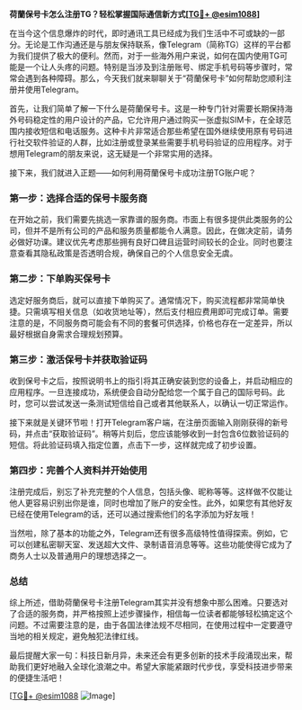 **荷蘭保号卡怎么注册TG？轻松掌握国际通信新方式[[TG💪+ @esim1088](https://t.me/s/esim1088)]**

在当今这个信息爆炸的时代，即时通讯工具已经成为我们生活中不可或缺的一部分。无论是工作沟通还是与朋友保持联系，像Telegram（简称TG）这样的平台都为我们提供了极大的便利。然而，对于一些海外用户来说，如何在国内使用TG可能是一个让人头疼的问题。特别是当涉及到注册账号、绑定手机号码等步骤时，常常会遇到各种障碍。那么，今天我们就来聊聊关于“荷蘭保号卡”如何帮助您顺利注册并使用Telegram。

首先，让我们简单了解一下什么是荷蘭保号卡。这是一种专门针对需要长期保持海外号码稳定性的用户设计的产品，它允许用户通过购买一张虚拟SIM卡，在全球范围内接收短信和电话服务。这种卡片非常适合那些希望在国外继续使用原有号码进行社交软件验证的人群，比如注册或登录某些需要手机号码验证的应用程序。对于想用Telegram的朋友来说，这无疑是一个非常实用的选择。

接下来，我们就进入正题——如何利用荷蘭保号卡成功注册TG账户呢？

### 第一步：选择合适的保号卡服务商

在开始之前，我们需要先挑选一家靠谱的服务商。市面上有很多提供此类服务的公司，但并不是所有公司的产品和服务质量都能令人满意。因此，在做决定前，请务必做好功课。建议优先考虑那些拥有良好口碑且运营时间较长的企业。同时也要注意查看其隐私政策是否透明合规，确保自己的个人信息安全无虞。

### 第二步：下单购买保号卡

选定好服务商后，就可以直接下单购买了。通常情况下，购买流程都非常简单快捷。只需填写相关信息（如收货地址等），然后支付相应费用即可完成订单。需要注意的是，不同服务商可能会有不同的套餐可供选择，价格也存在一定差异，所以最好根据自身需求合理规划预算。

### 第三步：激活保号卡并获取验证码

收到保号卡之后，按照说明书上的指引将其正确安装到您的设备上，并启动相应的应用程序。一旦连接成功，系统便会自动分配给您一个属于自己的国际号码。此时，您可以尝试发送一条测试短信给自己或者其他联系人，以确认一切正常运作。

接下来就是关键环节啦！打开Telegram客户端，在注册页面输入刚刚获得的新号码，并点击“获取验证码”。稍等片刻后，您应该能够收到一封包含6位数验证码的短信。将此验证码填入指定位置，点击下一步，这样就完成了初步设置。

### 第四步：完善个人资料并开始使用

注册完成后，别忘了补充完整的个人信息，包括头像、昵称等等。这样做不仅能让他人更容易识别出你是谁，同时也增加了账户的安全性。此外，如果您有其他好友已经在使用Telegram的话，还可以通过搜索他们的名字添加为好友哦！

当然啦，除了基本的功能之外，Telegram还有很多高级特性值得探索。例如，它可以创建私密聊天室、发送超大文件、录制语音消息等等。这些功能使得它成为了商务人士以及普通用户的理想选择之一。

### 总结

综上所述，借助荷蘭保号卡注册Telegram其实并没有想象中那么困难。只要选对了合适的服务商，并严格按照上述步骤操作，相信每一位读者都能够轻松搞定这个问题。不过需要注意的是，由于各国法律法规不尽相同，在使用过程中一定要遵守当地的相关规定，避免触犯法律红线。

最后提醒大家一句：科技日新月异，未来还会有更多创新的技术手段涌现出来，帮助我们更好地融入全球化浪潮之中。希望大家能紧跟时代步伐，享受科技进步带来的便捷生活吧！

[[TG💪+ @esim1088](https://t.me/s/esim1088) ![Image](https://i.postimg.cc/4NQfJmqS/Snipaste-2025-05-13-00-14-12.png)]